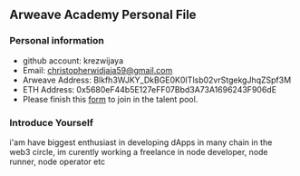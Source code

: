 ## Arweave Academy Personal File

### Personal information

- github account: krezwijaya
- Email: christopherwidjaja59@gmail.com
- Arweave Address: Blkfh3WJKY_DkBGE0K0ITlsb02vrStgekgJhqZSpf3M
- ETH Address: 0x5680eF44b5E127eFF07Bbd3A73A1696243F906dE
- Please finish this [form](https://docs.google.com/forms/d/e/1FAIpQLSfWA5fIIcBgmRppm3jNz5vmf9Mai_QMVil-2pO4r7YKn_Zhtw/viewform?usp=sf_link) to join in the talent pool.

### Introduce Yourself
 i'am have biggest enthusiast in developing dApps in many chain in the web3 circle, im curently working a freelance in node developer, node runner, node operator etc
